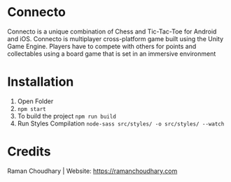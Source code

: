 
# Connecto
Connecto is a unique combination of Chess and Tic-Tac-Toe for Android and iOS. Connecto is multiplayer cross-platform game built using the Unity Game Engine. Players have to compete with others for points and collectables using a board game that is set in an immersive environment

# Installation
1. Open Folder
2. `npm start`
3. To build the project `npm run build`
4. Run Styles Compilation `node-sass src/styles/ -o src/styles/ --watch`


# Credits

Raman Choudhary | Website: https://ramanchoudhary.com
